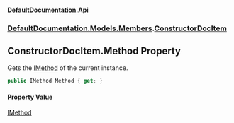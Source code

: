 #### [DefaultDocumentation\.Api](../../../../index.md 'index')
### [DefaultDocumentation\.Models\.Members](../../../../index.md#DefaultDocumentation.Models.Members 'DefaultDocumentation\.Models\.Members').[ConstructorDocItem](index.md 'DefaultDocumentation\.Models\.Members\.ConstructorDocItem')

## ConstructorDocItem\.Method Property

Gets the [IMethod](https://github.com/icsharpcode/ILSpy 'ICSharpCode\.Decompiler\.TypeSystem\.IMethod') of the current instance\.

```csharp
public IMethod Method { get; }
```

#### Property Value
[IMethod](https://github.com/icsharpcode/ILSpy 'ICSharpCode\.Decompiler\.TypeSystem\.IMethod')